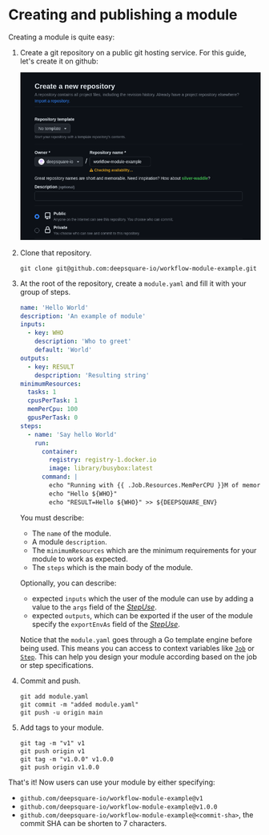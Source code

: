 # Creating and publishing a module

Creating a module is quite easy:

1. Create a git repository on a public git hosting service. For this guide, let's create it on github:

   ![github-create](./00-overview.assets/github-create.png)

2. Clone that repository.

   ```shell "user@~/"
   git clone git@github.com:deepsquare-io/workflow-module-example.git
   ```

3. At the root of the repository, create a `module.yaml` and fill it with your group of steps.

   ```yaml "module.yaml"
   name: 'Hello World'
   description: 'An example of module'
   inputs:
     - key: WHO
       description: 'Who to greet'
       default: 'World'
   outputs:
     - key: RESULT
       despcription: 'Resulting string'
   minimumResources:
     tasks: 1
     cpusPerTask: 1
     memPerCpu: 100
     gpusPerTask: 0
   steps:
     - name: 'Say hello World'
       run:
         container:
           registry: registry-1.docker.io
           image: library/busybox:latest
         command: |
           echo "Running with {{ .Job.Resources.MemPerCPU }}M of memory"
           echo "Hello ${WHO}"
           echo "RESULT=Hello ${WHO}" >> ${DEEPSQUARE_ENV}
   ```

   You must describe:

   - The `name` of the module.
   - A module `description`.
   - The `minimumResources` which are the minimum requirements for your module to work as expected.
   - The `steps` which is the main body of the module.

   Optionally, you can describe:

   - expected `inputs` which the user of the module can use by adding a value to the `args` field of the [_StepUse_](/docs/deploy-deepsquare/workflow-api-reference/job#steprsuse-stepuse).
   - expected `outputs`, which can be exported if the user of the module specify the `exportEnvAs` field of the [_StepUse_](/docs/deploy-deepsquare/workflow-api-reference/job#steprsuse-stepuse).

   Notice that the `module.yaml` goes through a Go template engine before being used. This means you can access to context variables like [`Job`](/docs/deploy-deepsquare/workflow-api-reference/job) or [`Step`](/docs/deploy-deepsquare/workflow-api-reference/job#steps-step). This can help you design your module according based on the job or step specifications.

4. Commit and push.

   ```shell title="user@~/workflow-module-example"
   git add module.yaml
   git commit -m "added module.yaml"
   git push -u origin main

   ```

5. Add tags to your module.

   ```shell title="user@~/workflow-module-example"
   git tag -m "v1" v1
   git push origin v1
   git tag -m "v1.0.0" v1.0.0
   git push origin v1.0.0
   ```

That's it! Now users can use your module by either specifying:

- `github.com/deepsquare-io/workflow-module-example@v1`
- `github.com/deepsquare-io/workflow-module-example@v1.0.0`
- `github.com/deepsquare-io/workflow-module-example@<commit-sha>`, the commit SHA can be shorten to 7 characters.
